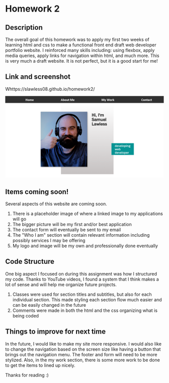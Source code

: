 # Homework 2
## Description
The overall goal of this homework was to apply my first two weeks of learning html and css to make a functional front end draft web developer portfolio website. I reinforced many skills including: using flexbox, apply media queries, apply links for navigation within html, and much more. This is very much a draft website. It is not perfect, but it is a good start for me! 
## Link and screenshot
Whttps://slawless08.github.io/homework2/

![Screenshot of portfolio](assets/images/screenshot.PNG)

## Items coming soon! 

Several aspects of this website are coming soon.
1. There is a placeholder image of where a linked image to my applications will go
2. The bigger picture will be my first and/or best application
3. The contact form will eventually be sent to my email
4. The "Who I am" section will contain relevant information including possibly services I may be offering
5. My logo and image will be my own and professionally done eventually

## Code Structure
One big aspect I focused on during this assignment was how I structured my code. Thanks to YouTube videos, I found a system that I think makes a lot of sense and will help me organize future projects. 
1. Classes were used for section titles and subtitles, but also for each individual section. This made styling each section flow much easier and can be easily changed in the future
2. Comments were made in both the html and the css organizing what is being coded

## Things to improve for next time
In the future, I would like to make my site more responsive. I would also like to change the navigation based on the screen size like having a button that brings out the navigation menu. The footer and form will need to be more stylized. Also, in the my work section, there is some more work to be done to get the items to lined up nicely. 

Thanks for reading :) 
